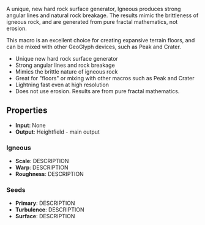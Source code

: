 

A unique, new hard rock surface generator, Igneous produces strong angular lines and natural rock breakage. The results mimic the brittleness of igneous rock, and are generated from pure fractal mathematics, not erosion.

This macro is an excellent choice for creating expansive terrain floors, and can be mixed with other GeoGlyph devices, such as Peak and Crater.

- Unique new hard rock surface generator
- Strong angular lines and rock breakage
- Mimics the brittle nature of igneous rock
- Great for "floors" or mixing with other macros such as Peak and Crater
- Lightning fast even at high resolution
- Does not use erosion. Results are from pure fractal mathematics.

## Properties
- **Input**: None
- **Output**: Heightfield - main output
### Igneous 
- **Scale**: DESCRIPTION
- **Warp**: DESCRIPTION
- **Roughness**: DESCRIPTION
### Seeds 
- **Primary**: DESCRIPTION
- **Turbulence**: DESCRIPTION
- **Surface**: DESCRIPTION

